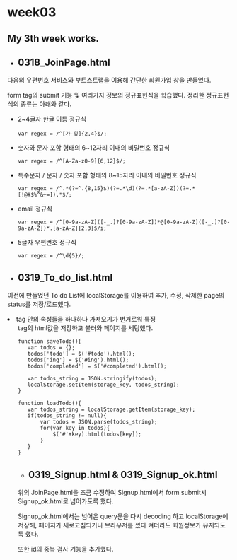 # week03

## My 3th week works.

* ## 0318_JoinPage.html

 다음의 우편번호 서비스와 부트스트랩을 이용해 간단한 회원가입 창을 만들었다.

 form tag의 submit 기능 및 여러가지 정보의 정규표현식을 학습했다.
 정리한 정규표현식의 종류는 아래와 같다.

 - 2~4글자 한글 이름 정규식

    `var regex = /^[가-힣]{2,4}$/;`


 - 숫자와 문자 포함 형태의 6~12자리 이내의 비밀번호 정규식

    `var regex = /^[A-Za-z0-9]{6,12}$/;`


 - 특수문자 / 문자 / 숫자 포함 형태의 8~15자리 이내의 비밀번호 정규식

    `var regex = /^.*(?=^.{8,15}$)(?=.*\d)(?=.*[a-zA-Z])(?=.*[!@#$%^&+=]).*$/;`

 - email 정규식

    `var regex = /^[0-9a-zA-Z]([-_.]?[0-9a-zA-Z])*@[0-9a-zA-Z]([-_.]?[0-9a-zA-Z])*.[a-zA-Z]{2,3}$/i;`

 - 5글자 우편번호 정규식

    `var regex = /^\d{5}/;`

* ## 0319_To_do_list.html

 이전에 만들었던 To do List에 localStorage를 이용하여 추가, 수정, 삭제한 page의 status를 저장/로드했다.

 <li> tag 안의 속성들을 하나하나 가져오기가 번거로워 특정 <ul> tag의 html값을 저장하고 불러와 페이지를 세팅했다.

 ```
 function saveTodo(){
    var todos = {};
    todos['todo'] = $('#todo').html();
    todos['ing'] = $('#ing').html();
    todos['completed'] = $('#completed').html();

    var todos_string = JSON.stringify(todos);
    localStorage.setItem(storage_key, todos_string);
}

function loadTodo(){
    var todos_string = localStorage.getItem(storage_key);
    if(todos_string != null){
        var todos = JSON.parse(todos_string);
        for(var key in todos){
            $('#'+key).html(todos[key]);
        }
    }
}
 ```
 
 
 * ## 0319_Signup.html & 0319_Signup_ok.html

 위의 JoinPage.html을 조금 수정하여 Signup.html에서 form submit시 Signup_ok.html로 넘어가도록 했다.
 
 Signup_ok.html에서는 넘어온 query문을 다시 decoding 하고 localStorage에 저장해, 페이지가 새로고침되거나 브라우저를 껐다 켜더라도 회원정보가 유지되도록 했다.
 
 또한 id의 중복 검사 기능을 추가했다.

